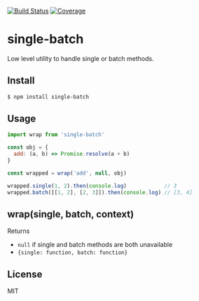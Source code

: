 [![Build Status](https://travis-ci.org/kaelzhang/node-single-batch.svg?branch=master)](https://travis-ci.org/kaelzhang/node-single-batch)
[![Coverage](https://codecov.io/gh/kaelzhang/node-single-batch/branch/master/graph/badge.svg)](https://codecov.io/gh/kaelzhang/node-single-batch)
<!-- optional appveyor tst
[![Windows Build Status](https://ci.appveyor.com/api/projects/status/github/kaelzhang/node-single-batch?branch=master&svg=true)](https://ci.appveyor.com/project/kaelzhang/node-single-batch)
-->
<!-- optional npm version
[![NPM version](https://badge.fury.io/js/single-batch.svg)](http://badge.fury.io/js/single-batch)
-->
<!-- optional npm downloads
[![npm module downloads per month](http://img.shields.io/npm/dm/single-batch.svg)](https://www.npmjs.org/package/single-batch)
-->
<!-- optional dependency status
[![Dependency Status](https://david-dm.org/kaelzhang/node-single-batch.svg)](https://david-dm.org/kaelzhang/node-single-batch)
-->

# single-batch

Low level utility to handle single or batch methods.

## Install

```sh
$ npm install single-batch
```

## Usage

```js
import wrap from 'single-batch'

const obj = {
  add: (a, b) => Promise.resolve(a + b)
}

const wrapped = wrap('add', null, obj)

wrapped.single(1, 2).then(console.log)            // 3
wrapped.batch([[1, 2], [2, 3]]).then(console.log) // [3, 4]
```

## wrap(single, batch, context)

Returns

- `null` if single and batch methods are both unavailable
- `{single: function, batch: function}` 

## License

MIT
